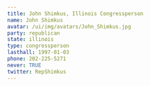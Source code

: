 ```yaml
---
title: John Shimkus, Illinois Congressperson
name: John Shimkus
avatar: /ui/img/avatars/John_Shimkus.jpg
party: republican
state: illinois
type: congressperson
lasthall: 1997-01-03
phone: 202-225-5271
never: TRUE
twitter: RepShimkus
---
```

